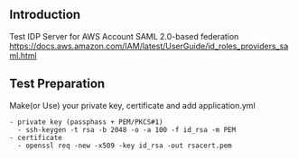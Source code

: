 ## Introduction
Test IDP Server for AWS Account SAML 2.0-based federation
https://docs.aws.amazon.com/IAM/latest/UserGuide/id_roles_providers_saml.html

## Test Preparation
Make(or Use) your private key, certificate and add application.yml

```
- private key (passphass + PEM/PKCS#1)
  - ssh-keygen -t rsa -b 2048 -o -a 100 -f id_rsa -m PEM
- certificate
  - openssl req -new -x509 -key id_rsa -out rsacert.pem
```

